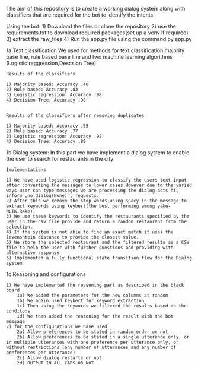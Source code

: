 The aim of this repository is to create a working dialog system along with classifiers that are required for the bot to identify the intents

Using the bot:
    1) Download the files or clone the repository
    2) use the requirements.txt to download required packages(set up a venv if required)
    3) extract the raw_files
    4) Run the app.py file using the command py app.py

1a Text classification
    We used for methods for text classification majority base line, rule based base line and two machine learning algorithms (Logistic reggression,Descsion Tree)

    Results of the classifiers

    1) Majority based: Accuracy .40
    2) Rule based: Accuracy .83
    3) Logistic regression: Accuracy .98
    4) Decision Tree: Accuracy .98 


    Results of the classifiers after removing duplicates

    1) Majority based: Accuracy .55
    2) Rule based: Accuracy .77
    3) Logistic regression: Accuracy .92
    4) Decision Tree: Accuracy .89 

1b Dialog system:
    In this part we have implement a dialog system to enable the user to search for restaurants in the city

    Implementations

    1) We have used logistic regression to classify the users text input after converting the messages to lower cases.However due to the varied ways user can type messages we are processing the dialog acts hi, inform ,no dialog(None) , requests.
    2) After this we remove the stop words using spacy in the message to extract keywords using keybert(the best performing among yake-NLTK,Rake).
    3) We use these keywords to identify the restaurants specified by the user in the csv file provide and return a random restaurant from the selection.
    4) If the system is not able to find an exact match it uses the levenshtein distance to provide the closest value.
    5) We store the selected restaurant and the filtered results as a CSV file to help the user with further questions and providing with alternative response
    6) Implemented a fully functional state transition flow for the Dialog system

1c Reasoning and configurations

    1) We have implemented the reasoning part as described in the black board
        1a) We added the parameters for the new columns at random
        1b) We again used keybert for keyword extraction
        1c) Then using the keywords we filtered the results based on the conditons
        1d) We then added the reasoning for the result with the bot message
    2) for the configurations we have used
        2a) Allow preferences to be stated in random order or not
        2b) Allow preferences to be stated in a single utterance only, or in multiple utterances with one preference per utterance only, or without restrictions (any number of utterances and any number of preferences per utterance)
        2c) Allow dialog restarts or not
        2d) OUTPUT IN ALL CAPS OR NOT